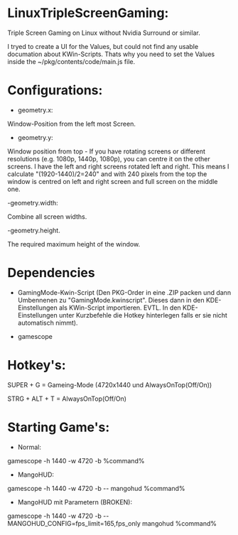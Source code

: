 # LinuxTripleScreenGaming:
Triple Screen Gaming on Linux without Nvidia Surround or similar.

I tryed to create a UI for the Values, but could not find any usable documation about KWin-Scripts. Thats why you need to set the Values inside the ~/pkg/contents/code/main.js file.

# Configurations:

- geometry.x:

Window-Position from the left most Screen.

- geometry.y:

Window position from top - If you have rotating screens or different resolutions (e.g. 1080p, 1440p, 1080p), you can centre it on the other screens. I have the left and right screens rotated left and right. This means I calculate "(1920-1440)/2=240" and with 240 pixels from the top the window is centred on left and right screen and full screen on the middle one.

-geometry.width:

Combine all screen widths.

-geometry.height.

The required maximum height of the window.

# Dependencies
- GamingMode-Kwin-Script (Den PKG-Order in eine .ZIP packen und dann Umbennenen zu "GamingMode.kwinscript". Dieses dann in den KDE-Einstellungen als KWin-Script importieren. EVTL. In den KDE-Einstellungen unter Kurzbefehle die Hotkey hinterlegen falls er sie nicht automatisch nimmt).

- gamescope

# Hotkey's:
SUPER + G = Gameing-Mode (4720x1440 und AlwaysOnTop(Off/On))

STRG + ALT + T = AlwaysOnTop(Off/On)

# Starting Game's:

- Normal:

gamescope -h 1440 -w 4720 -b %command%

- MangoHUD:

gamescope -h 1440 -w 4720 -b -- mangohud %command%

- MangoHUD mit Parametern (BROKEN):

gamescope -h 1440 -w 4720 -b -- MANGOHUD_CONFIG=fps_limit=165,fps_only mangohud %command%
